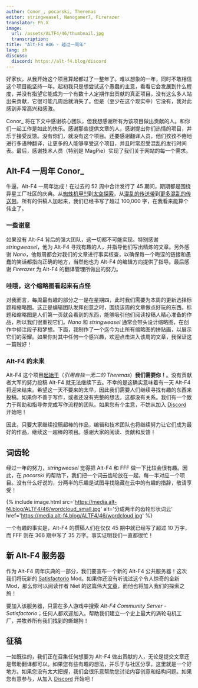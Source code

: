 ```yaml
---
author: Conor_, pocarski, Therenas
editor: stringweasel, Nanogamer7, Firerazer
translator: Ph.X
image:
  url: /assets/ALTF4/46/thumbnail.jpg
  transcription:
title: "Alt-F4 #46 - 越过一周年"
lang: zh
discuss:
  discord: https://alt-f4.blog/discord
---
```


好家伙，从我开始这个项目算起都过了一整年了。难以想象的一年，同时不敢相信这个项目能坚持一年。起初我只是想尝试这个愚蠢的主意，看看它会发展到什么程度，并没有指望它能成为一个有数十人定期作出贡献的真正项目。没有这么多人站出来贡献，它很可能几周后就消失了。但是（至少在这个现实中）它没有，我对此感到非常高兴和感激。

Conor_ 将在下文中感谢核心团队，但我想感谢所有为该项目做出贡献的人。和你们一起工作是如此的快乐。感谢那些提供文章的人，感谢提出你们热情的项目，并乐于接受反馈。没有你们，就没有这个项目。还要感谢翻译人员，他们孜孜不倦地进行多语种翻译，让更多的人能够享受这个项目，并且时常忍受混乱的发行时间表。最后，感谢技术人员（特别是 MagPie）实现了我们关于网站的每一个需求。

## Alt-F4 一周年 <author>Conor_</author>

牛逼，Alt-F4 一周年达成！在过去的 52 周中合计发行了 45 期间，期期都是围绕异星工厂社区的庆典。从[蜘蛛机甲!!!](https://alt-f4.blog/zh/ALTF4-2/)到[太空探索](https://alt-f4.blog/zh/ALTF4-14/#mod-%E8%81%9A%E7%84%A6%E5%A4%AA%E7%A9%BA%E6%8E%A2%E7%B4%A2space-exploration-ironic-toblerone)，从[混乱的传送带](https://alt-f4.blog/zh/ALTF4-23/)到[更多混乱的传送带](https://alt-f4.blog/zh/ALTF4-24/)。所有的供稿人加起来，我们已经书写了超过 100,000 字，在我看来能算个伟业了。

### 一些谢意

如果没有 Alt-F4 背后的强大团队，这一切都不可能实现。特别感谢 *stringweasel*，他为 Alt-F4 寻找有趣的人，并指导他们写出精炼的文章。另外感谢 *Nano*，他每周都会对我们的文章进行事实核查，以确保每一个晦涩的链接和愚蠢的笑话都指向正确的地方，当然他也为 Alt-F4 的编辑方向提供了指导。最后感谢 *Firerazer* 为 Alt-F4 的翻译管理所做出的努力。

### 哇哦，这个缩略图看起来有点怪

对我而言，每周最有趣的部分之一是在星期四，此时我们需要为本周的更新选择标题和缩略图。这正是编辑团队发挥创意之时，围绕该周的文章做点好玩的东西。标题和缩略图是人们第一页就会看到的东西，能够吸引他们阅读投稿人精心准备的作品，所以我们很重视它们。*Nano* 和 *stringweasel* 通常会带头设计缩略图，在创作中倾注段子和梦想。下面，我制作了一个迄今为止所有缩略图的拼贴画，以展示它们的荣耀。如果你对其中任何一个感兴趣，欢迎点击进入该周的文章，我保证这一篇贼好！

<p></p>

<div id="grid" class="center flex flex-wrap flex-center">

<script>
var x ="", i;
for (i=45; i>0; i--) {
  x = x + "<div class='image' style='max-width: 150px; margin: 5px;'><a href='https://alt-f4.blog/ALTF4-" + i + "/' target='_blank'><img src='https://alt-f4.blog/assets/ALTF4/" + i + "/thumbnail.jpg' alt='Alt-F4 #" + i + " Thumbnail'></div>";
}
document.getElementById("grid").innerHTML = x;
</script>

</div>
<p></p>

### Alt-F4 的未来

Alt-F4 这个项目[起始于](https://alt-f4.blog/zh/ALTF4-1/)（*引用自独一无二的 Therenas*）**我们需要你！**。没有贡献者大军的努力投稿 Alt-F4 就无法继续下去。不幸的是这确实意味着有一天 Alt-F4 将迎来结束。希望这一天不要来的太早，因此我们需要人们继续寻找有趣的东西来投稿。如果你不善于写作，或者还没有完整的想法，这都没有关系。我们有一个致力于帮助和指导你完成写作流程的团队。如果您有个主意，不妨从加入 [Discord](https://alt-f4.blog/discord) 开始吧！

因此，只要大家继续投稿超棒的作品，编辑和技术团队也将继续努力让它们成为最好的作品，继续这一超棒的项目。感谢大家的阅读、贡献和反馈！

## 词齿轮

经过一年的努力，*stringweasel* 觉得把 Alt-F4 和 FFF 做一下比较会很有趣。因此，在 *pocarski* 的帮助下，我们把一个词~~云~~齿轮放在一起，每一半对应一个项目。没有什么好说的，分两半的乐趣是试图寻找隐藏在云中的有趣的措辞，敬请享受！

{% include image.html src='https://media.alt-f4.blog/ALTF4/46/wordcloud_small.jpg' alt='分成两半的齿轮形状词云' href='https://media.alt-f4.blog/ALTF4/46/wordcloud.jpg' %}

一个有趣的事实是，Alt-F4 的撰稿人们在仅仅 45 期中就已经写了超过 10 万字，而 FFF 则在 366 期中写了 35 万字。事实证明我们一直都很忙！

## 新 Alt-F4 服务器

作为 Alt-F4 周年庆典的一部分，我们要宣布一个新的 Alt-F4 公共服务器！这次我们将玩新的 [Satisfactorio](https://mods.factorio.com/mod/Satisfactorio) Mod。如果你还没有听说过这个令人惊奇的全新 Mod，那么你可以阅读作者 Niet 的这篇伟大[文章](https://alt-f4.blog/zh/ALTF4-45/)，而他也将加入我们的探索之旅！

要加入该服务器，只需在多人游戏中搜索 *Alt-F4 Community Server - Satisfactorio*；任何人都欢迎加入。帮助我们建立一个史上最大的涡轮电机工厂，并牧养所有我们找到的蜥蜴狗！

## 征稿

一如既往的，我们正在召集任何想要为 Alt-F4 做出贡献的人，无论是提交文章还是帮助翻译都可以。如果您有些有趣的想法，并乐于与社区分享，这里就是一个好地方。如果您没有太大把握，我们会很乐意帮助您讨论内容创意和结构问题。如果您有意参与，从加入 [Discord](https://alt-f4.blog/discord) 开始吧！
